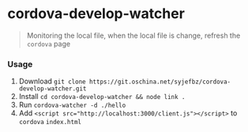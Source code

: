 cordova-develop-watcher
===
>Monitoring the local file, when the local file is change, refresh the` cordova` page

### Usage

1. Download `git clone https://git.oschina.net/syjefbz/cordova-develop-watcher.git`
2. Install `cd cordova-develop-watcher && node link .`
3. Run `cordova-watcher -d ./hello`
4. Add `<script src="http://localhost:3000/client.js"></script>` to `cordova` `index.html`
